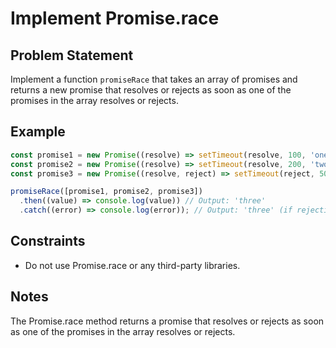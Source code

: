 # Implement Promise.race

## Problem Statement
Implement a function `promiseRace` that takes an array of promises and returns a new promise that resolves or rejects as soon as one of the promises in the array resolves or rejects.

## Example
```javascript
const promise1 = new Promise((resolve) => setTimeout(resolve, 100, 'one'));
const promise2 = new Promise((resolve) => setTimeout(resolve, 200, 'two'));
const promise3 = new Promise((resolve, reject) => setTimeout(reject, 50, 'three'));

promiseRace([promise1, promise2, promise3])
  .then((value) => console.log(value)) // Output: 'three'
  .catch((error) => console.log(error)); // Output: 'three' (if rejection happens first)
```

## Constraints
  - Do not use Promise.race or any third-party libraries.

## Notes
The Promise.race method returns a promise that resolves or rejects as soon as one of the promises in the array resolves or rejects.
